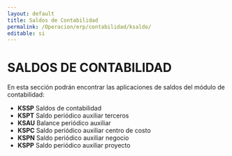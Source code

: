 ```yaml
---
layout: default
title: Saldos de Contabilidad
permalink: /Operacion/erp/contabilidad/ksaldo/
editable: si
---
```


# SALDOS DE CONTABILIDAD

En esta sección podrán encontrar las aplicaciones de saldos del módulo de contabilidad:

- **KSSP**	Saldos de contabilidad  
- **KSPT**	Saldo periódico auxiliar terceros  
- **KSAU**	Balance periódico auxiliar  
- **KSPC**	Saldo periódico auxiliar centro de costo  
- **KSPN**	Saldo periódico auxiliar negocio  
- **KSPP**	Saldo periódico auxiliar proyecto  
